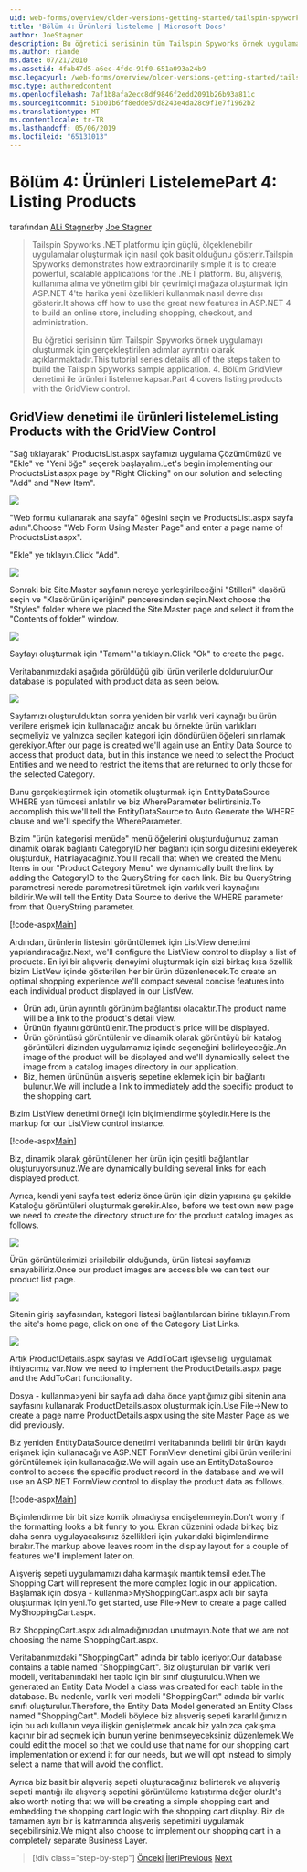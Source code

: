 ```yaml
---
uid: web-forms/overview/older-versions-getting-started/tailspin-spyworks/tailspin-spyworks-part-4
title: 'Bölüm 4: Ürünleri listeleme | Microsoft Docs'
author: JoeStagner
description: Bu öğretici serisinin tüm Tailspin Spyworks örnek uygulamayı oluşturmak için gerçekleştirilen adımlar ayrıntılı olarak açıklanmaktadır. 4. Bölüm GridView Sözl ile ürünleri listeleme kapsayan...
ms.author: riande
ms.date: 07/21/2010
ms.assetid: 4fab47d5-a6ec-4fdc-91f0-651a093a24b9
msc.legacyurl: /web-forms/overview/older-versions-getting-started/tailspin-spyworks/tailspin-spyworks-part-4
msc.type: authoredcontent
ms.openlocfilehash: 7af1b8afa2ecc8df9846f2edd2091b26b93a811c
ms.sourcegitcommit: 51b01b6ff8edde57d8243e4da28c9f1e7f1962b2
ms.translationtype: MT
ms.contentlocale: tr-TR
ms.lasthandoff: 05/06/2019
ms.locfileid: "65131013"
---
```

# <a name="part-4-listing-products"></a><span data-ttu-id="d3187-104">Bölüm 4: Ürünleri Listeleme</span><span class="sxs-lookup"><span data-stu-id="d3187-104">Part 4: Listing Products</span></span>

<span data-ttu-id="d3187-105">tarafından [ALi Stagner](https://github.com/JoeStagner)</span><span class="sxs-lookup"><span data-stu-id="d3187-105">by [Joe Stagner](https://github.com/JoeStagner)</span></span>

> <span data-ttu-id="d3187-106">Tailspin Spyworks .NET platformu için güçlü, ölçeklenebilir uygulamalar oluşturmak için nasıl çok basit olduğunu gösterir.</span><span class="sxs-lookup"><span data-stu-id="d3187-106">Tailspin Spyworks demonstrates how extraordinarily simple it is to create powerful, scalable applications for the .NET platform.</span></span> <span data-ttu-id="d3187-107">Bu, alışveriş, kullanıma alma ve yönetim gibi bir çevrimiçi mağaza oluşturmak için ASP.NET 4'te harika yeni özellikleri kullanmak nasıl devre dışı gösterir.</span><span class="sxs-lookup"><span data-stu-id="d3187-107">It shows off how to use the great new features in ASP.NET 4 to build an online store, including shopping, checkout, and administration.</span></span>
> 
> <span data-ttu-id="d3187-108">Bu öğretici serisinin tüm Tailspin Spyworks örnek uygulamayı oluşturmak için gerçekleştirilen adımlar ayrıntılı olarak açıklanmaktadır.</span><span class="sxs-lookup"><span data-stu-id="d3187-108">This tutorial series details all of the steps taken to build the Tailspin Spyworks sample application.</span></span> <span data-ttu-id="d3187-109">4. Bölüm GridView denetimi ile ürünleri listeleme kapsar.</span><span class="sxs-lookup"><span data-stu-id="d3187-109">Part 4 covers listing products with the GridView control.</span></span>

## <a id="_Toc260221670"></a>  <span data-ttu-id="d3187-110">GridView denetimi ile ürünleri listeleme</span><span class="sxs-lookup"><span data-stu-id="d3187-110">Listing Products with the GridView Control</span></span>

<span data-ttu-id="d3187-111">"Sağ tıklayarak" ProductsList.aspx sayfamızı uygulama Çözümümüzü ve "Ekle" ve "Yeni öğe" seçerek başlayalım.</span><span class="sxs-lookup"><span data-stu-id="d3187-111">Let's begin implementing our ProductsList.aspx page by "Right Clicking" on our solution and selecting "Add" and "New Item".</span></span>

![](tailspin-spyworks-part-4/_static/image1.jpg)

<span data-ttu-id="d3187-112">"Web formu kullanarak ana sayfa" öğesini seçin ve ProductsList.aspx sayfa adını".</span><span class="sxs-lookup"><span data-stu-id="d3187-112">Choose "Web Form Using Master Page" and enter a page name of ProductsList.aspx".</span></span>

<span data-ttu-id="d3187-113">"Ekle" ye tıklayın.</span><span class="sxs-lookup"><span data-stu-id="d3187-113">Click "Add".</span></span>

![](tailspin-spyworks-part-4/_static/image2.jpg)

<span data-ttu-id="d3187-114">Sonraki biz Site.Master sayfanın nereye yerleştirileceğini "Stilleri" klasörü seçin ve "Klasörünün içeriğini" penceresinden seçin.</span><span class="sxs-lookup"><span data-stu-id="d3187-114">Next choose the "Styles" folder where we placed the Site.Master page and select it from the "Contents of folder" window.</span></span>

![](tailspin-spyworks-part-4/_static/image3.jpg)

<span data-ttu-id="d3187-115">Sayfayı oluşturmak için "Tamam"'a tıklayın.</span><span class="sxs-lookup"><span data-stu-id="d3187-115">Click "Ok" to create the page.</span></span>

<span data-ttu-id="d3187-116">Veritabanımızdaki aşağıda görüldüğü gibi ürün verilerle doldurulur.</span><span class="sxs-lookup"><span data-stu-id="d3187-116">Our database is populated with product data as seen below.</span></span>

![](tailspin-spyworks-part-4/_static/image4.jpg)

<span data-ttu-id="d3187-117">Sayfamızı oluşturulduktan sonra yeniden bir varlık veri kaynağı bu ürün verilere erişmek için kullanacağız ancak bu örnekte ürün varlıkları seçmeliyiz ve yalnızca seçilen kategori için döndürülen öğeleri sınırlamak gerekiyor.</span><span class="sxs-lookup"><span data-stu-id="d3187-117">After our page is created we'll again use an Entity Data Source to access that product data, but in this instance we need to select the Product Entities and we need to restrict the items that are returned to only those for the selected Category.</span></span>

<span data-ttu-id="d3187-118">Bunu gerçekleştirmek için otomatik oluşturmak için EntityDataSource WHERE yan tümcesi anlatılır ve biz WhereParameter belirtirsiniz.</span><span class="sxs-lookup"><span data-stu-id="d3187-118">To accomplish this we'll tell the EntityDataSource to Auto Generate the WHERE clause and we'll specify the WhereParameter.</span></span>

<span data-ttu-id="d3187-119">Bizim "ürün kategorisi menüde" menü öğelerini oluşturduğumuz zaman dinamik olarak bağlantı CategoryID her bağlantı için sorgu dizesini ekleyerek oluşturduk, Hatırlayacağınız.</span><span class="sxs-lookup"><span data-stu-id="d3187-119">You'll recall that when we created the Menu Items in our "Product Category Menu" we dynamically built the link by adding the CategoryID to the QueryString for each link.</span></span> <span data-ttu-id="d3187-120">Biz bu QueryString parametresi nerede parametresi türetmek için varlık veri kaynağını bildirir.</span><span class="sxs-lookup"><span data-stu-id="d3187-120">We will tell the Entity Data Source to derive the WHERE parameter from that QueryString parameter.</span></span>

[!code-aspx[Main](tailspin-spyworks-part-4/samples/sample1.aspx)]

<span data-ttu-id="d3187-121">Ardından, ürünlerin listesini görüntülemek için ListView denetimi yapılandıracağız.</span><span class="sxs-lookup"><span data-stu-id="d3187-121">Next, we'll configure the ListView control to display a list of products.</span></span> <span data-ttu-id="d3187-122">En iyi bir alışveriş deneyimi oluşturmak için sizi birkaç kısa özellik bizim ListVew içinde gösterilen her bir ürün düzenlenecek.</span><span class="sxs-lookup"><span data-stu-id="d3187-122">To create an optimal shopping experience we'll compact several concise features into each individual product displayed in our ListVew.</span></span>

- <span data-ttu-id="d3187-123">Ürün adı, ürün ayrıntılı görünüm bağlantısı olacaktır.</span><span class="sxs-lookup"><span data-stu-id="d3187-123">The product name will be a link to the product's detail view.</span></span>
- <span data-ttu-id="d3187-124">Ürünün fiyatını görüntülenir.</span><span class="sxs-lookup"><span data-stu-id="d3187-124">The product's price will be displayed.</span></span>
- <span data-ttu-id="d3187-125">Ürün görüntüsü görüntülenir ve dinamik olarak görüntüyü bir katalog görüntüleri dizinden uygulamamız içinde seçeneğini belirleyeceğiz.</span><span class="sxs-lookup"><span data-stu-id="d3187-125">An image of the product will be displayed and we'll dynamically select the image from a catalog images directory in our application.</span></span>
- <span data-ttu-id="d3187-126">Biz, hemen ürününün alışveriş sepetine eklemek için bir bağlantı bulunur.</span><span class="sxs-lookup"><span data-stu-id="d3187-126">We will include a link to immediately add the specific product to the shopping cart.</span></span>

<span data-ttu-id="d3187-127">Bizim ListView denetimi örneği için biçimlendirme şöyledir.</span><span class="sxs-lookup"><span data-stu-id="d3187-127">Here is the markup for our ListView control instance.</span></span>

[!code-aspx[Main](tailspin-spyworks-part-4/samples/sample2.aspx)]

<span data-ttu-id="d3187-128">Biz, dinamik olarak görüntülenen her ürün için çeşitli bağlantılar oluşturuyorsunuz.</span><span class="sxs-lookup"><span data-stu-id="d3187-128">We are dynamically building several links for each displayed product.</span></span>

<span data-ttu-id="d3187-129">Ayrıca, kendi yeni sayfa test ederiz önce ürün için dizin yapısına şu şekilde Kataloğu görüntüleri oluşturmak gerekir.</span><span class="sxs-lookup"><span data-stu-id="d3187-129">Also, before we test own new page we need to create the directory structure for the product catalog images as follows.</span></span>

![](tailspin-spyworks-part-4/_static/image1.png)

<span data-ttu-id="d3187-130">Ürün görüntülerimizi erişilebilir olduğunda, ürün listesi sayfamızı sınayabiliriz.</span><span class="sxs-lookup"><span data-stu-id="d3187-130">Once our product images are accessible we can test our product list page.</span></span>

![](tailspin-spyworks-part-4/_static/image5.jpg)

<span data-ttu-id="d3187-131">Sitenin giriş sayfasından, kategori listesi bağlantılardan birine tıklayın.</span><span class="sxs-lookup"><span data-stu-id="d3187-131">From the site's home page, click on one of the Category List Links.</span></span>

![](tailspin-spyworks-part-4/_static/image6.jpg)

<span data-ttu-id="d3187-132">Artık ProductDetails.aspx sayfası ve AddToCart işlevselliği uygulamak ihtiyacımız var.</span><span class="sxs-lookup"><span data-stu-id="d3187-132">Now we need to implement the ProductDetails.aspx page and the AddToCart functionality.</span></span>

<span data-ttu-id="d3187-133">Dosya - kullanma&gt;yeni bir sayfa adı daha önce yaptığımız gibi sitenin ana sayfasını kullanarak ProductDetails.aspx oluşturmak için.</span><span class="sxs-lookup"><span data-stu-id="d3187-133">Use File-&gt;New to create a page name ProductDetails.aspx using the site Master Page as we did previously.</span></span>

<span data-ttu-id="d3187-134">Biz yeniden EntityDataSource denetimi veritabanında belirli bir ürün kaydı erişmek için kullanacağı ve ASP.NET FormView denetimi gibi ürün verilerini görüntülemek için kullanacağız.</span><span class="sxs-lookup"><span data-stu-id="d3187-134">We will again use an EntityDataSource control to access the specific product record in the database and we will use an ASP.NET FormView control to display the product data as follows.</span></span>

[!code-aspx[Main](tailspin-spyworks-part-4/samples/sample3.aspx)]

<span data-ttu-id="d3187-135">Biçimlendirme bir bit size komik olmadıysa endişelenmeyin.</span><span class="sxs-lookup"><span data-stu-id="d3187-135">Don't worry if the formatting looks a bit funny to you.</span></span> <span data-ttu-id="d3187-136">Ekran düzenini odada birkaç biz daha sonra uygulayacaksınız özellikleri için yukarıdaki biçimlendirme bırakır.</span><span class="sxs-lookup"><span data-stu-id="d3187-136">The markup above leaves room in the display layout for a couple of features we'll implement later on.</span></span>

<span data-ttu-id="d3187-137">Alışveriş sepeti uygulamamızı daha karmaşık mantık temsil eder.</span><span class="sxs-lookup"><span data-stu-id="d3187-137">The Shopping Cart will represent the more complex logic in our application.</span></span> <span data-ttu-id="d3187-138">Başlamak için dosya - kullanma&gt;MyShoppingCart.aspx adlı bir sayfa oluşturmak için yeni.</span><span class="sxs-lookup"><span data-stu-id="d3187-138">To get started, use File-&gt;New to create a page called MyShoppingCart.aspx.</span></span>

<span data-ttu-id="d3187-139">Biz ShoppingCart.aspx adı almadığınızdan unutmayın.</span><span class="sxs-lookup"><span data-stu-id="d3187-139">Note that we are not choosing the name ShoppingCart.aspx.</span></span>

<span data-ttu-id="d3187-140">Veritabanımızdaki "ShoppingCart" adında bir tablo içeriyor.</span><span class="sxs-lookup"><span data-stu-id="d3187-140">Our database contains a table named "ShoppingCart".</span></span> <span data-ttu-id="d3187-141">Biz oluşturulan bir varlık veri modeli, veritabanındaki her tablo için bir sınıf oluşturuldu.</span><span class="sxs-lookup"><span data-stu-id="d3187-141">When we generated an Entity Data Model a class was created for each table in the database.</span></span> <span data-ttu-id="d3187-142">Bu nedenle, varlık veri modeli "ShoppingCart" adında bir varlık sınıfı oluşturulur.</span><span class="sxs-lookup"><span data-stu-id="d3187-142">Therefore, the Entity Data Model generated an Entity Class named "ShoppingCart".</span></span> <span data-ttu-id="d3187-143">Modeli böylece biz alışveriş sepeti kararlılığımızın için bu adı kullanın veya ilişkin genişletmek ancak biz yalnızca çakışma kaçınır bir ad seçmek için bunun yerine benimseyeceksiniz düzenlemek.</span><span class="sxs-lookup"><span data-stu-id="d3187-143">We could edit the model so that we could use that name for our shopping cart implementation or extend it for our needs, but we will opt instead to simply select a name that will avoid the conflict.</span></span>

<span data-ttu-id="d3187-144">Ayrıca biz basit bir alışveriş sepeti oluşturacağınız belirterek ve alışveriş sepeti mantığı ile alışveriş sepetini görüntüleme katıştırma değer olur.</span><span class="sxs-lookup"><span data-stu-id="d3187-144">It's also worth noting that we will be creating a simple shopping cart and embedding the shopping cart logic with the shopping cart display.</span></span> <span data-ttu-id="d3187-145">Biz de tamamen ayrı bir iş katmanında alışveriş sepetimizi uygulamak seçebilirsiniz.</span><span class="sxs-lookup"><span data-stu-id="d3187-145">We might also choose to implement our shopping cart in a completely separate Business Layer.</span></span>

> [!div class="step-by-step"]
> <span data-ttu-id="d3187-146">[Önceki](tailspin-spyworks-part-3.md)
> [İleri](tailspin-spyworks-part-5.md)</span><span class="sxs-lookup"><span data-stu-id="d3187-146">[Previous](tailspin-spyworks-part-3.md)
[Next](tailspin-spyworks-part-5.md)</span></span>
